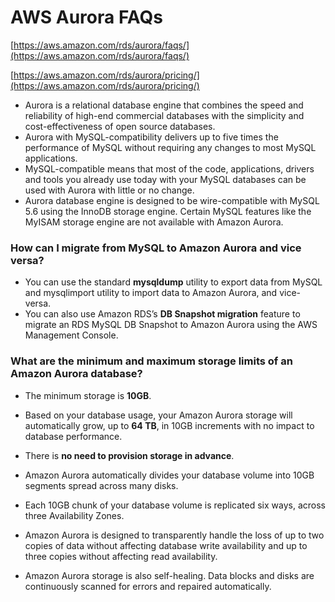 # AWS Aurora FAQs

[https://aws.amazon.com/rds/aurora/faqs/](https://aws.amazon.com/rds/aurora/faqs/)

[https://aws.amazon.com/rds/aurora/pricing/](https://aws.amazon.com/rds/aurora/pricing/)

- Aurora is a relational database engine that combines the speed and reliability of high-end commercial databases with the simplicity and cost-effectiveness of open source databases.
- Aurora with MySQL-compatibility delivers up to five times the performance of MySQL without requiring any changes to most MySQL applications.
- MySQL-compatible means that most of the code, applications, drivers and tools you already use today with your MySQL databases can be used with Aurora with little or no change.
- Aurora database engine is designed to be wire-compatible with MySQL 5.6 using the InnoDB storage engine. Certain MySQL features like the MyISAM storage engine are not available with Amazon Aurora.

### How can I migrate from MySQL to Amazon Aurora and vice versa?

- You can use the standard **mysqldump** utility to export data from MySQL and mysqlimport utility to import data to Amazon Aurora, and vice-versa. 
- You can also use Amazon RDS’s **DB Snapshot migration** feature to migrate an RDS MySQL DB Snapshot to Amazon Aurora using the AWS Management Console. 

### What are the minimum and maximum storage limits of an Amazon Aurora database?

- The minimum storage is **10GB**. 
- Based on your database usage, your Amazon Aurora storage will automatically grow, up to **64 TB**, in 10GB increments with no impact to database performance. 
- There is **no need to provision storage in advance**.


- Amazon Aurora automatically divides your database volume into 10GB segments spread across many disks. 
- Each 10GB chunk of your database volume is replicated six ways, across three Availability Zones. 
- Amazon Aurora is designed to transparently handle the loss of up to two copies of data without affecting database write availability and up to three copies without affecting read availability. 
- Amazon Aurora storage is also self-healing. Data blocks and disks are continuously scanned for errors and repaired automatically.

